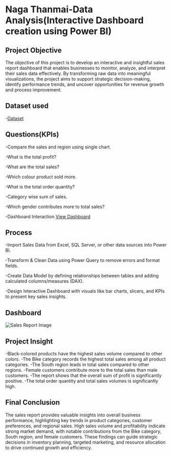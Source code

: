 # Naga Thanmai-Data Analysis(Interactive Dashboard creation using Power BI)

## Project Objective
The objective of this project is to develop an interactive and insightful sales report dashboard that enables businesses to monitor, analyze, and interpret their sales data effectively. By transforming raw data into meaningful visualizations, the project aims to support strategic decision-making, identify performance trends, and uncover opportunities for revenue growth and process improvement.

## Dataset used
-<a href="https://github.com/NagaThanu18/Sales-Report/blob/main/Sales%20Report.xlsx">Dataset</a>

## Questions(KPIs)

-Compare the sales and region using single chart.

-What is the total profit?

-What are the total sales?

-Which colour product sold more.

-What is the total order quantity?

-Category wise sum of sales.

-Which gender contributes more to total sales?

-Dashboard Interaction <a href="https://github.com/NagaThanu18/Sales-Report/blob/main/Sales%20Report%20Image.jpg">View Dashboard</a>

## Process
-Import Sales Data from Excel, SQL Server, or other data sources into Power BI.

-Transform & Clean Data using Power Query to remove errors and format fields.

-Create Data Model by defining relationships between tables and adding calculated columns/measures (DAX).

-Design Interactive Dashboard with visuals like bar charts, slicers, and KPIs to present key sales insights.


## Dashboard
![Sales Report Image](https://github.com/user-attachments/assets/8a8e0844-2357-4502-9ed3-ce93f5b813e1)

## Project Insight

-Black-colored products have the highest sales volume compared to other colors. 
-The Bike category records the highest total sales among all product categories.
-The South region leads in total sales compared to other regions.
-Female customers contribute more to the total sales than male customers.
-The report shows that the overall sum of profit is significantly positive.
-The total order quantity and total sales volumes is significantly high.

## Final Conclusion

The sales report provides valuable insights into overall business performance, highlighting key trends in product categories, customer preferences, and regional sales. High sales volume and profitability indicate strong market demand, with notable contributions from the Bike category, South region, and female customers. These findings can guide strategic decisions in inventory planning, targeted marketing, and resource allocation to drive continued growth and efficiency.


